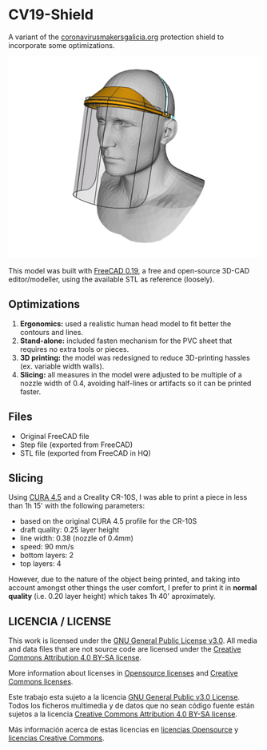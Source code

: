# CV19-Shield
A variant of the [coronavirusmakersgalicia.org](https://coronavirusmakersgalicia.org) protection shield to incorporate some optimizations.

![CV19-Shield](CV19-Shield.png)

This model was built with [FreeCAD 0.19](https://freecadweb.org), a free and open-source 3D-CAD editor/modeller, using the available STL as reference (loosely).

## Optimizations

1. **Ergonomics:** used a realistic human head model to fit better the contours and lines.
2. **Stand-alone:** included fasten mechanism for the PVC sheet that requires no extra tools or pieces.
3. **3D printing:** the model was redesigned to reduce 3D-printing hassles (ex. variable width walls).
4. **Slicing:** all measures in the model were adjusted to be multiple of a nozzle width of 0.4, avoiding half-lines or artifacts so it can be printed faster.

## Files

* Original FreeCAD file
* Step file (exported from FreeCAD)
* STL file (exported from FreeCAD in HQ)

## Slicing
Using [CURA 4.5](https://ultimaker.com/software/ultimaker-cura) and a Creality CR-10S, I was able to print a piece in less than 1h 15' with the following parameters:

* based on the original CURA 4.5 profile for the CR-10S
* draft quality: 0.25 layer height
* line width: 0.38 (nozzle of 0.4mm)
* speed: 90 mm/s
* bottom layers: 2
* top layers: 4

However, due to the nature of the object being printed, and taking into account amongst other things the user comfort, I prefer to print it in **normal quality** (i.e. 0.20 layer height) which takes 1h 40' aproximately.

## LICENCIA / LICENSE

This work is licensed under the [GNU General Public License v3.0](LICENSE-GPLV30). All media and data files that are not source code are licensed under the [Creative Commons Attribution 4.0 BY-SA license](LICENSE-CCBYSA40).

More information about licenses in [Opensource licenses](https://opensource.org/licenses/) and [Creative Commons licenses](https://creativecommons.org/licenses/).

Este trabajo esta sujeto a la licencia [GNU General Public v3.0 License](LICENSE-GPLV30). Todos los ficheros multimedia y de datos que no sean código fuente están sujetos a la licencia [Creative Commons Attribution 4.0 BY-SA license](LICENSE-CCBYSA40).

Más información acerca de estas licencias en [licencias Opensource](https://opensource.org/licenses/) y [licencias Creative Commons](https://creativecommons.org/licenses/).
